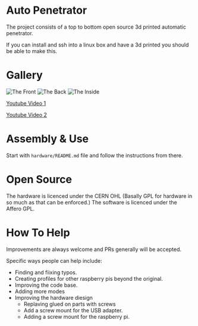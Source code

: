 # Auto Penetrator

The project consists of a top to bottom open source 3d printed automatic penetrator.

If you can install and ssh into a linux box and have a 3d printed you should be able to make this.

# Gallery

![The Front](https://raw.githubusercontent.com/drmrs/nerdraecksmachine/master/images/front.jpg)
![The Back](https://raw.githubusercontent.com/drmrs/nerdraecksmachine/master/images/back.jpg)
![The Inside](https://raw.githubusercontent.com/drmrs/nerdraecksmachine/master/images/inside.jpg)

[Youtube Video 1](https://www.youtube.com/watch?v=B6goY3ZtnA)

[Youtube Video 2](https://www.youtube.com/watch?v=6sc3pjCMek8)

# Assembly & Use

Start with `hardware/README.md` file and follow the instructions from there.

# Open Source

The hardware is licenced under the CERN OHL (Basally GPL for hardware in so much as that can be enforced.)
The software is licenced under the Affero GPL.

# How To Help

Improvements are always welcome and PRs generally will be accepted.

Specific ways people can help include:
- Finding and fiixing typos.
- Creating profiles for other raspberry pis beyond the original.
- Improving the code base.
- Adding more modes
- Improving the hardware diesign
    - Replaving glued on parts with screws
    - Add a screw mount for the USB adapter.
    - Adding a screw mount for the raspberry pi.



